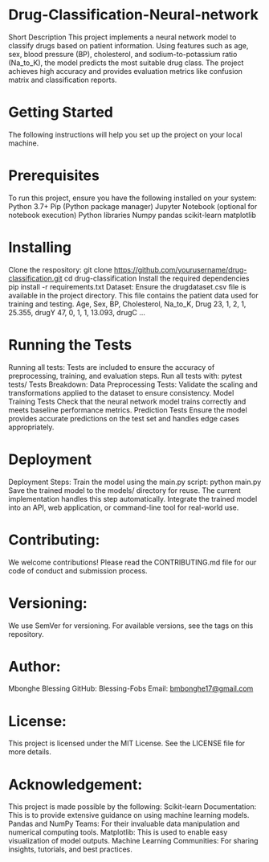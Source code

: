 # Drug-Classification-Neural-network
Short Description
This project implements a neural network model to classify drugs based on patient information. Using features such as age, sex, blood pressure (BP), cholesterol, and sodium-to-potassium ratio (Na_to_K), the model predicts the most suitable drug class. The project achieves high accuracy and provides evaluation metrics like confusion matrix and classification reports.

# Getting Started
The following instructions will help you set up the project on your local machine.

# Prerequisites
To run this project, ensure you have the following installed on your system:
Python 3.7+
Pip (Python package manager)
Jupyter Notebook (optional for notebook execution)
Python libraries
Numpy
pandas
scikit-learn
matplotlib

# Installing
Clone the respository:
git clone https://github.com/yourusername/drug-classification.git
cd drug-classification
Install the required dependencies
pip install -r requirements.txt
Dataset:
Ensure the drugdataset.csv file is available in the project directory. This file contains the patient data used for training and testing.
Age, Sex, BP, Cholesterol, Na_to_K, Drug
23, 1, 2, 1, 25.355, drugY
47, 0, 1, 1, 13.093, drugC
...

# Running the Tests
Running all tests:
Tests are included to ensure the accuracy of preprocessing, training, and evaluation steps. Run all tests with:
pytest tests/
Tests Breakdown:
Data Preprocessing Tests: 
Validate the scaling and transformations applied to the dataset to ensure consistency.
Model Training Tests
Check that the neural network model trains correctly and meets baseline performance metrics.
Prediction Tests
Ensure the model provides accurate predictions on the test set and handles edge cases appropriately.

# Deployment
Deployment Steps:
Train the model using the main.py script:
python main.py
Save the trained model to the models/ directory for reuse. The current implementation handles this step automatically.
Integrate the trained model into an API, web application, or command-line tool for real-world use.

# Contributing:
We welcome contributions!
Please read the CONTRIBUTING.md file for our code of conduct and submission process.

# Versioning:
We use SemVer for versioning. For available versions, see the tags on this repository.

# Author:
Mbonghe Blessing
GitHub: Blessing-Fobs
Email: bmbonghe17@gmail.com

# License:
This project is licensed under the MIT License. See the LICENSE file for more details.

# Acknowledgement:
This project is made possible by the following:
Scikit-learn Documentation: This is to provide extensive guidance on using machine learning models.
Pandas and NumPy Teams: For their invaluable data manipulation and numerical computing tools.
Matplotlib: This is used to enable easy visualization of model outputs.
Machine Learning Communities: For sharing insights, tutorials, and best practices.


